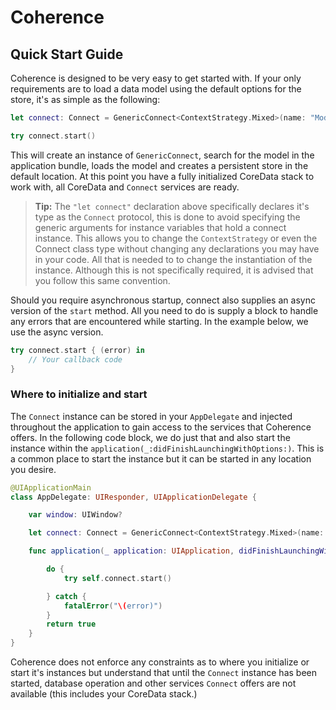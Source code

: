 # Coherence
## Quick Start Guide

Coherence is designed to be very easy to get started with.  If your only requirements are to load a data model using the default options for the store, it's as simple as the following:

```swift
let connect: Connect = GenericConnect<ContextStrategy.Mixed>(name: "ModelName")

try connect.start()
```

This will create an instance of `GenericConnect`, search for the model in the application bundle, loads the model and creates a persistent store in the default location. At this point you have a fully initialized CoreData stack to work with, all CoreData and `Connect` services are ready.

>**Tip:** The `"let connect"` declaration above specifically declares it's type as the `Connect` protocol, this is done to avoid specifying the generic arguments for instance variables that hold a connect instance.  This allows you to change the `ContextStrategy` or even the Connect class type without changing any declarations you may have in your code.  All that is needed to to change the instantiation of the instance. Although this is not specifically required, it is advised that you follow this same convention.

Should you require asynchronous startup, connect also supplies an async version of the `start` method.  All you need to do is supply a block to handle any errors that are encountered while starting.  In the example below, we use the async version.

```swift
try connect.start { (error) in
    // Your callback code
}
```


### Where to initialize and start

The `Connect` instance can be stored in your `AppDelegate` and injected throughout the application to gain access to the services that Coherence offers.  In the following code block, we do just that and also start the instance within the `application(_:didFinishLaunchingWithOptions:)`.  This is a common place to start the instance but it can be started in any location you desire. 

```swift
@UIApplicationMain
class AppDelegate: UIResponder, UIApplicationDelegate {

    var window: UIWindow?

    let connect: Connect = GenericConnect<ContextStrategy.Mixed>(name: "ModelName")

    func application(_ application: UIApplication, didFinishLaunchingWithOptions launchOptions: [UIApplicationLaunchOptionsKey: Any]?) -> Bool {

        do {
            try self.connect.start()

        } catch {
            fatalError("\(error)")
        }
        return true
    }
}
```

Coherence does not enforce any constraints as to where you initialize or start it's instances but understand that until the `Connect` instance has been started, database operation and other services `Connect` offers are not available (this includes your CoreData stack.)
